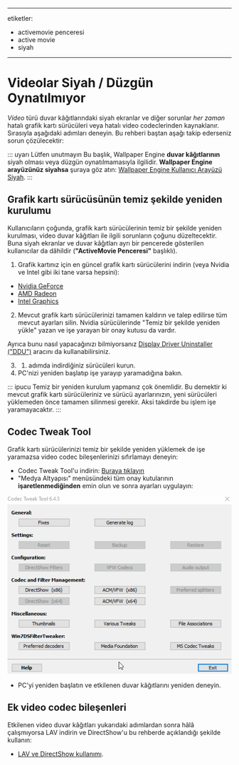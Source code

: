 - - -
etiketler:
  - activemovie penceresi
  - active movie
  - siyah
- - -


# Videolar Siyah / Düzgün Oynatılmıyor

*Video* türü duvar kâğıtlarındaki siyah ekranlar ve diğer sorunlar *her zaman* hatalı grafik kartı sürücüleri veya hatalı video codeclerinden kaynaklanır. Sırasıyla aşağıdaki adımları deneyin. Bu rehberi baştan aşağı takip ederseniz sorun çözülecektir:

::: uyarı Lütfen unutmayın Bu başlık, Wallpaper Engine **duvar kâğıtlarının** siyah olması veya düzgün oynatılmamasıyla ilgilidir. **Wallpaper Engine arayüzünüz siyahsa** şuraya göz atın: [Wallpaper Engine Kullanıcı Arayüzü Siyah](/interface/broken.html#wallpaper-engine-interface-is-black). :::

## Grafik kartı sürücüsünün temiz şekilde yeniden kurulumu

Kullanıcıların çoğunda, grafik kartı sürücülerinin temiz bir şekilde yeniden kurulması, video duvar kâğıtları ile ilgili sorunların çoğunu düzeltecektir. Buna siyah ekranlar ve duvar kâğıtları ayrı bir pencerede gösterilen kullanıcılar da dâhildir (**"ActiveMovie Penceresi"** başlıklı).

1. Grafik kartınız için en güncel grafik kartı sürücülerini indirin (veya Nvidia ve Intel gibi iki tane varsa hepsini):

* [Nvidia GeForce](https://www.nvidia.com/Download/index.aspx)
* [AMD Radeon](https://www.amd.com/support)
* [Intel Graphics](https://downloadcenter.intel.com/product/80939/Graphics-Drivers)

2. Mevcut grafik kartı sürücülerinizi tamamen kaldırın ve talep edilirse tüm mevcut ayarları silin. Nvidia sürücülerinde "Temiz bir şekilde yeniden yükle" yazan ve işe yarayan bir onay kutusu da vardır.

Ayrıca bunu nasıl yapacağınızı bilmiyorsanız [Display Driver Uninstaller ("DDU")](https://www.guru3d.com/files-details/display-driver-uninstaller-download.html) aracını da kullanabilirsiniz.

3. 1. adımda indirdiğiniz sürücüleri kurun.
4. PC'nizi yeniden başlatıp işe yarayıp yaramadığına bakın.

::: ipucu Temiz bir yeniden kurulum yapmanız çok önemlidir. Bu demektir ki mevcut grafik kartı sürücüleriniz ve sürücü ayarlarınızın, yeni sürücüleri yüklemeden önce tamamen silinmesi gerekir. Aksi takdirde bu işlem işe yaramayacaktır. :::

## Codec Tweak Tool

Grafik kartı sürücülerinizi temiz bir şekilde yeniden yüklemek de işe yaramazsa video codec bileşenlerinizi sıfırlamayı deneyin:

* Codec Tweak Tool'u indirin: [Buraya tıklayın](https://www.codecguide.com/download_other.htm)
* "Medya Altyapısı" menüsündeki tüm onay kutularının **işaretlenmediğinden** emin olun ve sonra ayarları uygulayın:

![Medya Altyapısı seçeneklerindeki tüm seçeneklerin işaretini kaldırın](./codectweak.gif)

* PC'yi yeniden başlatın ve etkilenen duvar kâğıtlarını yeniden deneyin.

## Ek video codec bileşenleri

Etkilenen video duvar kâğıtları yukarıdaki adımlardan sonra hâlâ çalışmıyorsa LAV indirin ve DirectShow'u bu rehberde açıklandığı şekilde kullanın:

* [LAV ve DirectShow kullanımı](/videos/lav.html).
